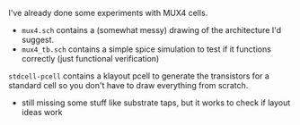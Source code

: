I've already done some experiments with MUX4 cells. 
- `mux4.sch` contains a (somewhat messy) drawing of the architecture I'd suggest.
- `mux4_tb.sch` contains a simple spice simulation to test if it functions correctly (just functional verification)

`stdcell-pcell` contains a klayout pcell to generate the transistors for a standard cell so you don't have to draw everything from scratch.
- still missing some stuff like substrate taps, but it works to check if layout ideas work